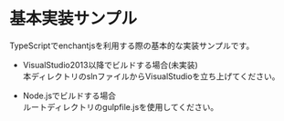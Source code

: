 # 基本実装サンプル
TypeScriptでenchantjsを利用する際の基本的な実装サンプルです。

* VisualStudio2013以降でビルドする場合(未実装)  
本ディレクトリのslnファイルからVisualStudioを立ち上げてください。

* Node.jsでビルドする場合  
ルートディレクトリのgulpfile.jsを使用してください。
